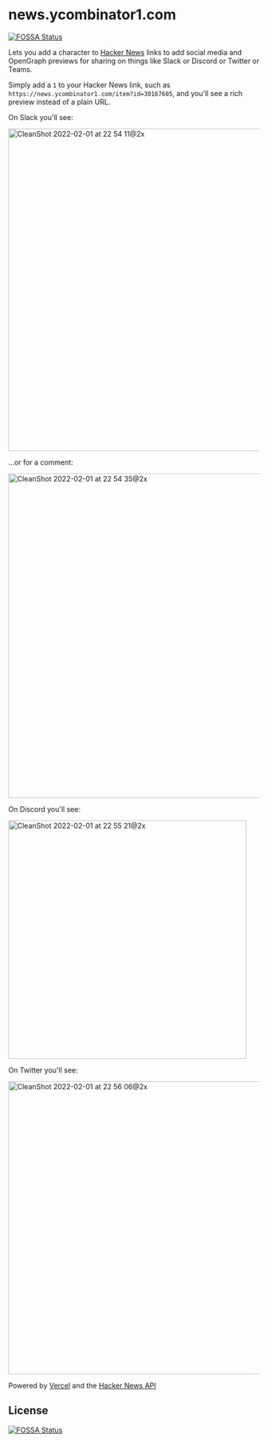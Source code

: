 # news.ycombinator1.com
[![FOSSA Status](https://app.fossa.com/api/projects/git%2Bgithub.com%2Felldritch%2Fycombinator1.com.svg?type=shield)](https://app.fossa.com/projects/git%2Bgithub.com%2Felldritch%2Fycombinator1.com?ref=badge_shield)


Lets you add a character to [Hacker News](https://news.ycombinator.com) links to add social media and OpenGraph previews for sharing on things like Slack or Discord or Twitter or Teams.

Simply add a `1` to your Hacker News link, such as `https://news.ycombinator1.com/item?id=30167605`, and you'll see a rich preview instead of a plain URL.

On Slack you'll see:

<img width="645" alt="CleanShot 2022-02-01 at 22 54 11@2x" src="https://user-images.githubusercontent.com/137158/152107529-4aef2e19-3761-4021-9530-e7830373a4b6.png">

...or for a comment:

<img width="649" alt="CleanShot 2022-02-01 at 22 54 35@2x" src="https://user-images.githubusercontent.com/137158/152107576-c8090184-93cc-4ccf-a5ec-81877081408f.png">

On Discord you'll see:

<img width="477" alt="CleanShot 2022-02-01 at 22 55 21@2x" src="https://user-images.githubusercontent.com/137158/152107677-16301c32-bee1-41b0-8247-5d2bfbdf896b.png">

On Twitter you'll see:

<img width="586" alt="CleanShot 2022-02-01 at 22 56 06@2x" src="https://user-images.githubusercontent.com/137158/152107766-42a4f926-ee66-4d85-b48a-af14c1fb1c44.png">

Powered by [Vercel](https://vercel.com/) and the [Hacker News API](https://github.com/HackerNews/API)


## License
[![FOSSA Status](https://app.fossa.com/api/projects/git%2Bgithub.com%2Felldritch%2Fycombinator1.com.svg?type=large)](https://app.fossa.com/projects/git%2Bgithub.com%2Felldritch%2Fycombinator1.com?ref=badge_large)